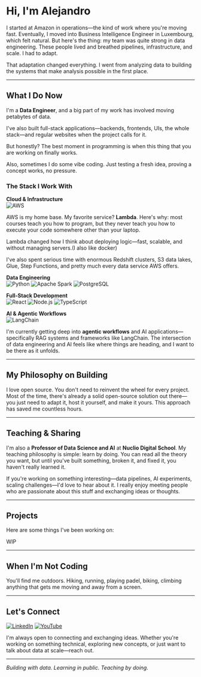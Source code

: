 # Hi, I'm Alejandro

I started at Amazon in operations—the kind of work where you're moving fast. Eventually, I moved into Business Intelligence Engineer in Luxembourg, which felt natural. But here's the thing: my team was quite strong in data engineering. These people lived and breathed pipelines, infrastructure, and scale. I had to adapt.

That adaptation changed everything. I went from analyzing data to building the systems that make analysis possible in the first place.

---

## What I Do Now

I'm a **Data Engineer**, and a big part of my work has involved moving petabytes of data.

I've also built full-stack applications—backends, frontends, UIs, the whole stack—and regular websites when the project calls for it.

But honestly? The best moment in programming is when this thing that you are working on finally works.

Also, sometimes I do some vibe coding. Just testing a fresh idea, proving a concept works, no pressure.

### The Stack I Work With

**Cloud & Infrastructure**  
![AWS](https://img.shields.io/badge/AWS-232F3E?style=flat&logo=amazon-aws&logoColor=white)

AWS is my home base. My favorite service? **Lambda**. Here's why: most courses teach you how to program, but they never teach you how to execute your code somewhere other than your laptop. 

Lambda changed how I think about deploying logic—fast, scalable, and without managing servers.(I also like docker)

I've also spent serious time with enormous Redshift clusters, S3 data lakes, Glue, Step Functions, and pretty much every data service AWS offers.

**Data Engineering**  
![Python](https://img.shields.io/badge/Python-3776AB?style=flat&logo=python&logoColor=white)
![Apache Spark](https://img.shields.io/badge/Apache_Spark-E25A1C?style=flat&logo=apache-spark&logoColor=white)
![PostgreSQL](https://img.shields.io/badge/PostgreSQL-316192?style=flat&logo=postgresql&logoColor=white)

**Full-Stack Development**  
![React](https://img.shields.io/badge/React-20232A?style=flat&logo=react&logoColor=61DAFB)
![Node.js](https://img.shields.io/badge/Node.js-339933?style=flat&logo=node.js&logoColor=white)
![TypeScript](https://img.shields.io/badge/TypeScript-007ACC?style=flat&logo=typescript&logoColor=white)

**AI & Agentic Workflows**  
![LangChain](https://img.shields.io/badge/LangChain-121212?style=flat&logo=chainlink&logoColor=white)

I'm currently getting deep into **agentic workflows** and AI applications—specifically RAG systems and frameworks like LangChain. The intersection of data engineering and AI feels like where things are heading, and I want to be there as it unfolds.

---

## My Philosophy on Building

I love open source. You don't need to reinvent the wheel for every project. Most of the time, there's already a solid open-source solution out there—you just need to adapt it, host it yourself, and make it yours. This approach has saved me countless hours.

---

## Teaching & Sharing

I'm also a **Professor of Data Science and AI** at **Nuclio Digital School**. My teaching philosophy is simple: learn by doing. You can read all the theory you want, but until you've built something, broken it, and fixed it, you haven't really learned it.

If you're working on something interesting—data pipelines, AI experiments, scaling challenges—I'd love to hear about it. I really enjoy meeting people who are passionate about this stuff and exchanging ideas or thoughts.

---

## Projects

Here are some things I've been working on:

WIP

---

## When I'm Not Coding

You'll find me outdoors. Hiking, running, playing padel, biking, climbing anything that gets me moving and away from a screen. 

---

## Let's Connect

[![LinkedIn](https://img.shields.io/badge/LinkedIn-0077B5?style=flat&logo=linkedin&logoColor=white)]([https://linkedin.com/in/your-profile](https://www.linkedin.com/in/alejandro-tinto/))
[![YouTube](https://img.shields.io/badge/YouTube-FF0000?style=flat&logo=youtube&logoColor=white)]([https://youtube.com/@your-channel](https://www.youtube.com/channel/UCf6SvG9k9O7L8Ak2UPrT1hA))

I'm always open to connecting and exchanging ideas. Whether you're working on something technical, exploring new concepts, or just want to talk about data at scale—reach out.

---

*Building with data. Learning in public. Teaching by doing.*
